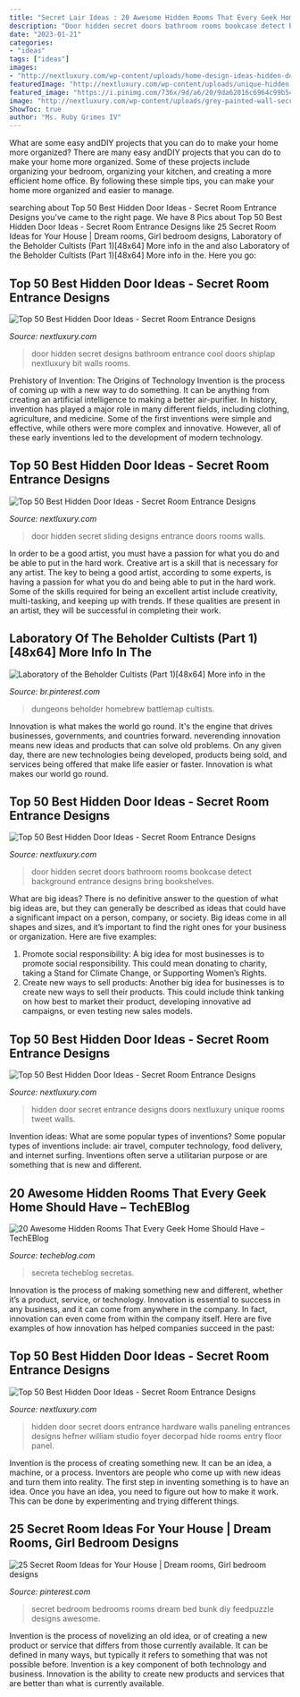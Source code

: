 ```yaml
---
title: "Secret Lair Ideas : 20 Awesome Hidden Rooms That Every Geek Home Should Have – Techeblog"
description: "Door hidden secret doors bathroom rooms bookcase detect background entrance designs bring bookshelves"
date: "2023-01-21"
categories:
- "ideas"
tags: ["ideas"]
images:
- "http://nextluxury.com/wp-content/uploads/home-design-ideas-hidden-door-sliding.jpg"
featuredImage: "http://nextluxury.com/wp-content/uploads/unique-hidden-door-designs-grey-painted-walls.jpg"
featured_image: "https://i.pinimg.com/736x/9d/a6/20/9da62016c6964c99b543f37ab1358542.jpg"
image: "http://nextluxury.com/wp-content/uploads/grey-painted-wall-seccret-private-bathroom-design-ideas-for-hidden-door.jpg"
ShowToc: true
author: "Ms. Ruby Grimes IV"
---
```



What are some easy andDIY projects that you can do to make your home more organized?
There are many easy andDIY projects that you can do to make your home more organized. Some of these projects include organizing your bedroom, organizing your kitchen, and creating a more efficient home office. By following these simple tips, you can make your home more organized and easier to manage.

	

		
searching about Top 50 Best Hidden Door Ideas - Secret Room Entrance Designs you've came to the right page. We have 8 Pics about Top 50 Best Hidden Door Ideas - Secret Room Entrance Designs like 25 Secret Room Ideas for Your House | Dream rooms, Girl bedroom designs, Laboratory of the Beholder Cultists (Part 1)[48x64] More info in the and also Laboratory of the Beholder Cultists (Part 1)[48x64] More info in the. Here you go:
		
    
## Top 50 Best Hidden Door Ideas - Secret Room Entrance Designs

<img loading=lazy src="http://nextluxury.com/wp-content/uploads/cool-hidden-door-design-ideas-shiplap-wall-secret-home-bathroom.jpg" onerror="this.onerror=null;this.src='https://tse2.mm.bing.net/th?id=OIP.pCMuWbOPs4msoP43o94mjgHaJQ&amp;pid=15.1';" alt="Top 50 Best Hidden Door Ideas - Secret Room Entrance Designs">

_Source: nextluxury.com_

>door hidden secret designs bathroom entrance cool doors shiplap nextluxury bit walls rooms. 

	

Prehistory of Invention: The Origins of Technology
Invention is the process of coming up with a new way to do something. It can be anything from creating an artificial intelligence to making a better air-purifier. In history, invention has played a major role in many different fields, including clothing, agriculture, and medicine. Some of the first inventions were simple and effective, while others were more complex and innovative. However, all of these early inventions led to the development of modern technology.

    
## Top 50 Best Hidden Door Ideas - Secret Room Entrance Designs

<img loading=lazy src="http://nextluxury.com/wp-content/uploads/home-design-ideas-hidden-door-sliding.jpg" onerror="this.onerror=null;this.src='https://tse4.mm.bing.net/th?id=OIP.KZPPcXVNN15QHKBOjsIAOgHaJQ&amp;pid=15.1';" alt="Top 50 Best Hidden Door Ideas - Secret Room Entrance Designs">

_Source: nextluxury.com_

>door hidden secret sliding designs entrance doors rooms walls. 

	

In order to be a good artist, you must have a passion for what you do and be able to put in the hard work.
Creative art is a skill that is necessary for any artist. The key to being a good artist, according to some experts, is having a passion for what you do and being able to put in the hard work. Some of the skills required for being an excellent artist include creativity, multi-tasking, and keeping up with trends. If these qualities are present in an artist, they will be successful in completing their work.

    
## Laboratory Of The Beholder Cultists (Part 1)[48x64] More Info In The

<img loading=lazy src="https://i.pinimg.com/736x/9d/a6/20/9da62016c6964c99b543f37ab1358542.jpg" onerror="this.onerror=null;this.src='https://tse3.mm.bing.net/th?id=OIP.ZCMiIgRoSwBbFdRyExluhgHaJ3&amp;pid=15.1';" alt="Laboratory of the Beholder Cultists (Part 1)[48x64] More info in the">

_Source: br.pinterest.com_

>dungeons beholder homebrew battlemap cultists. 

	

Innovation is what makes the world go round. It's the engine that drives businesses, governments, and countries forward. neverending innovation means new ideas and products that can solve old problems. On any given day, there are new technologies being developed, products being sold, and services being offered that make life easier or faster. Innovation is what makes our world go round.

    
## Top 50 Best Hidden Door Ideas - Secret Room Entrance Designs

<img loading=lazy src="http://nextluxury.com/wp-content/uploads/grey-painted-wall-seccret-private-bathroom-design-ideas-for-hidden-door.jpg" onerror="this.onerror=null;this.src='https://tse2.mm.bing.net/th?id=OIP.f3p2FlxOGMtZ4XELO1PtMgHaHa&amp;pid=15.1';" alt="Top 50 Best Hidden Door Ideas - Secret Room Entrance Designs">

_Source: nextluxury.com_

>door hidden secret doors bathroom rooms bookcase detect background entrance designs bring bookshelves. 

	

What are big ideas?
There is no definitive answer to the question of what big ideas are, but they can generally be described as ideas that could have a significant impact on a person, company, or society. Big ideas come in all shapes and sizes, and it’s important to find the right ones for your business or organization. Here are five examples: 
1. Promote social responsibility: A big idea for most businesses is to promote social responsibility. This could mean donating to charity, taking a Stand for Climate Change, or Supporting Women’s Rights. 
2. Create new ways to sell products: Another big idea for businesses is to create new ways to sell their products. This could include think tanking on how best to market their product, developing innovative ad campaigns, or even testing new sales models. 

    
## Top 50 Best Hidden Door Ideas - Secret Room Entrance Designs

<img loading=lazy src="http://nextluxury.com/wp-content/uploads/unique-hidden-door-designs-grey-painted-walls.jpg" onerror="this.onerror=null;this.src='https://tse1.mm.bing.net/th?id=OIP.Zg_wdfZiWMkVZGhIkaRkjQHaJO&amp;pid=15.1';" alt="Top 50 Best Hidden Door Ideas - Secret Room Entrance Designs">

_Source: nextluxury.com_

>hidden door secret entrance designs doors nextluxury unique rooms tweet walls. 

	

Invention ideas: What are some popular types of inventions?
Some popular types of inventions include: air travel, computer technology, food delivery, and internet surfing. Inventions often serve a utilitarian purpose or are something that is new and different.

    
## 20 Awesome Hidden Rooms That Every Geek Home Should Have – TechEBlog

<img loading=lazy src="http://media.techeblog.com/images/secret-hidden-room.jpg" onerror="this.onerror=null;this.src='https://tse1.mm.bing.net/th?id=OIP.kzlZ89p8_hJ8tie-X4o2vgHaRQ&amp;pid=15.1';" alt="20 Awesome Hidden Rooms That Every Geek Home Should Have – TechEBlog">

_Source: techeblog.com_

>secreta techeblog secretas. 

	

Innovation is the process of making something new and different, whether it’s a product, service, or technology. Innovation is essential to success in any business, and it can come from anywhere in the company. In fact, innovation can even come from within the company itself. Here are five examples of how innovation has helped companies succeed in the past:

    
## Top 50 Best Hidden Door Ideas - Secret Room Entrance Designs

<img loading=lazy src="http://nextluxury.com/wp-content/uploads/hinged-wall-hidden-door-ideas.jpg" onerror="this.onerror=null;this.src='https://tse2.mm.bing.net/th?id=OIP.W8wczs_X2d5bGsLUy3IgnQAAAA&amp;pid=15.1';" alt="Top 50 Best Hidden Door Ideas - Secret Room Entrance Designs">

_Source: nextluxury.com_

>hidden door secret doors entrance hardware walls paneling entrances designs hefner william studio foyer decorpad hide rooms entry floor panel. 

	

Invention is the process of creating something new. It can be an idea, a machine, or a process. Inventors are people who come up with new ideas and turn them into reality. The first step in inventing something is to have an idea. Once you have an idea, you need to figure out how to make it work. This can be done by experimenting and trying different things.

    
## 25 Secret Room Ideas For Your House | Dream Rooms, Girl Bedroom Designs

<img loading=lazy src="https://i.pinimg.com/originals/1b/d9/ee/1bd9eea75437e25b2ee2b9d8c9e43d32.jpg" onerror="this.onerror=null;this.src='https://tse2.mm.bing.net/th?id=OIP.T28u_AlFDa8uCDl-5lLryAHaL1&amp;pid=15.1';" alt="25 Secret Room Ideas for Your House | Dream rooms, Girl bedroom designs">

_Source: pinterest.com_

>secret bedroom bedrooms rooms dream bed bunk diy feedpuzzle designs awesome. 

	

Invention is the process of novelizing an old idea, or of creating a new product or service that differs from those currently available. It can be defined in many ways, but typically it refers to something that was not possible before. Invention is a key component of both technology and business. Innovation is the ability to create new products and services that are better than what is currently available.

